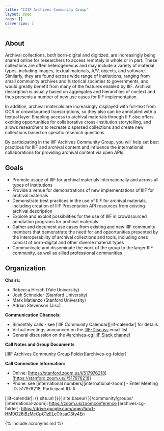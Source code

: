 ```yaml
---
title: "IIIF Archives Community Group"
layout: spec
tags: []
cssversion: 2
---
```


## About

Archival collections, both born-digital and digitized, are increasingly being shared online for researchers to access remotely in whole or in part. These collections are often heterogeneous and may include a variety of material types, including images, textual materials, A/V, objects, and software. Similarly, they are found across wide range of institutions, ranging from small community archives and historical societies to governments, and would greatly benefit from many of the features enabled by IIIF. Archival description is usually based on aggregates and hierarchies of context and thus presents a number of new use cases for IIIF implementation.

In addition, archival materials are increasingly displayed with full-text from OCR or crowdsourced transcriptions, so they also can be annotated with a textual layer. Enabling access to archival materials through IIIF also offers exciting opportunities for collaborative cross-institution storytelling, and allows researchers to recreate dispersed collections and create new collections based on specific research questions.

By participating in the IIIF Archives Community Group, you will help set best practices for IIIF and archival content and influence the international collaborations for providing archival content via open APIs.

## Goals

 * Promote usage of IIIF for archival materials internationally and across all types of institutions
 * Provide a venue for demonstrations of new implementations of IIIF for archival materials
 * Demonstrate best practices in the use of IIIF for archival materials, including creation of IIIF Presentation API resources from existing archival description
 * Explore and exploit possibilities for the use of IIIF in crowdsourced annotation programs for archival materials
 * Gather and document use cases from existing and new IIIF community members that demonstrate the need for and opportunities presented by the interoperability of archival collections and tools, including ones consist of born-digital and other diverse material types
 * Communicate and disseminate the work of the group to the larger IIIF community, as well as allied professional communities

## Organization

**Chairs:**

  * Rebecca Hirsch (Yale University)
  * Josh Schneider (Stanford University)
  * Mark Matienzo (Stanford University)
  * Adrian Stevenson (Jisc)

**Communication Channels:**

  * Bimonthly calls - see [IIIF Community Calendar][iiif-calendar] for details
  * Virtual meetings announced on the [IIIF-Discuss][iiif-discuss] email list
  * General discussion on the [#archives-cg IIIF Slack channel][slack]

**Call Notes and Group Documents**

[IIIF Archives Community Group Folder][archives-cg-folder]

**Call Connection Information:**

 * Online: [https://stanford.zoom.us/j/517976218][https://stanford.zoom.us/j/517976218]
 * Phone: see [international numbers][international-zoom] - Enter Meeting ID: 517976218, Participant ID: #


[iiif-discuss]: https://groups.google.com/forum/#!forum/iiif-discuss "IIIF-Discuss Forum"
[slack]: http://bit.ly/iiif-slack
[https://stanford.zoom.us/j/517976218]: https://stanford.zoom.us/j/517976218
[iiif-calendar]: {{ site.url }}{{ site.baseurl }}/community/groups/
[international-zoom]: https://zoom.us/zoomconference
[archives-cg-folder]: https://drive.google.com/open?id=1-HM9O26iBzMcCpC1zELcOlrsaC3ty4En

{% include acronyms.md %}

